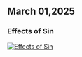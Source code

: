 ## March 01,2025

### Effects of Sin

[![Effects of Sin](https://raw.githubusercontent.com/linusjf/RIAY/refs/heads/main/March/jpgs/Day60.jpg)](https://youtu.be/4acY2UUFnkM "Effects of Sin")
